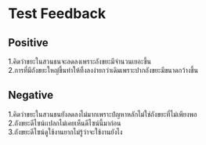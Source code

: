 
# Test Feedback
## Positive
1.คิดว่าขยะในสวนธนจะลดลงเพราะถังขยะมีจำนวนเยอะขึ้น <br>
2.การที่มีถังขยะใหญ๋ขึ้นทำให้ทิ้งลงง่ายกว่าเดิมเพราะปากถังขยะมีขนาดกว้างขึ้น <br>

## Negative <br>
1.คิดว่าขยะในสวนธนยังลดลงไม่มากเพราะปํญหาหลักไม่ใช่ถังขยะที่ไม่เพียงพอ <br>
2.ถังขยะดีไซน์เเปลกไม่เคยเห็นดีไซน์นี้มาก่อน <br>
3.ถังขยะดีไซน์ดูใช้งานยากไม่รู้ว่าจะใช้งานยังไง <br>
